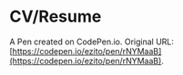 # CV/Resume

A Pen created on CodePen.io. Original URL: [https://codepen.io/ezito/pen/rNYMaaB](https://codepen.io/ezito/pen/rNYMaaB).


